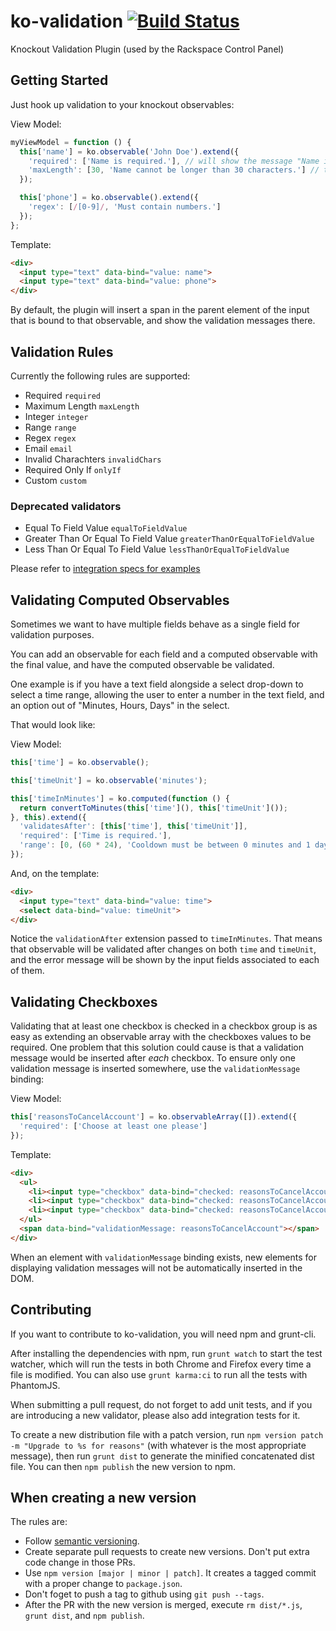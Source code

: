 ko-validation [![Build Status](https://travis-ci.org/racker/ko-validation.png?branch=master)](https://travis-ci.org/racker/ko-validation)
=============

Knockout Validation Plugin (used by the Rackspace Control Panel)

## Getting Started

Just hook up validation to your knockout observables:

View Model:
```javascript
myViewModel = function () {
  this['name'] = ko.observable('John Doe').extend({
    'required': ['Name is required.'], // will show the message "Name is required."
    'maxLength': [30, 'Name cannot be longer than 30 characters.'] // the last item is the message that will be shown
  });

  this['phone'] = ko.observable().extend({
    'regex': [/[0-9]/, 'Must contain numbers.']
  });
};
```

Template:
```html
<div>
  <input type="text" data-bind="value: name">
  <input type="text" data-bind="value: phone">
</div>
```

By default, the plugin will insert a span in the parent element of the input that is bound to that observable, and show the validation messages there.

## Validation Rules

Currently the following rules are supported:

* Required `required`
* Maximum Length `maxLength`
* Integer `integer`
* Range `range`
* Regex `regex`
* Email `email`
* Invalid Charachters `invalidChars`
* Required Only If `onlyIf`
* Custom `custom`

### Deprecated validators

* Equal To Field Value `equalToFieldValue`
* Greater Than Or Equal To Field Value `greaterThanOrEqualToFieldValue`
* Less Than Or Equal To Field Value `lessThanOrEqualToFieldValue`

Please refer to [integration specs for examples](https://github.com/racker/ko-validation/blob/master/spec/integration-spec.js)

## Validating Computed Observables

Sometimes we want to have multiple fields behave as a single field for validation purposes.

You can add an observable for each field and a computed observable with the final value, and have the computed observable be validated.

One example is if you have a text field alongside a select drop-down to select a time range, allowing the user to enter a number in the text field, and an option out of "Minutes, Hours, Days" in the select.

That would look like:

View Model:
```javascript
this['time'] = ko.observable();

this['timeUnit'] = ko.observable('minutes');

this['timeInMinutes'] = ko.computed(function () {
  return convertToMinutes(this['time'](), this['timeUnit']());
}, this).extend({
  'validatesAfter': [this['time'], this['timeUnit']],
  'required': ['Time is required.'],
  'range': [0, (60 * 24), 'Cooldown must be between 0 minutes and 1 day.']
});
```

And, on the template:
```html
<div>
  <input type="text" data-bind="value: time">
  <select data-bind="value: timeUnit">
</div>
```

Notice the `validationAfter` extension passed to `timeInMinutes`. That means that observable will be validated after changes on both `time` and `timeUnit`, and the error message will be shown by the input fields associated to each of them.

## Validating Checkboxes

Validating that at least one checkbox is checked in a checkbox group is as easy as extending an observable array with the checkboxes values to be required.
One problem that this solution could cause is that a validation message would be inserted after *each* checkbox.
To ensure only one validation message is inserted somewhere, use the `validationMessage` binding:

View Model:
```javascript
this['reasonsToCancelAccount'] = ko.observableArray([]).extend({
  'required': ['Choose at least one please']
});
```

Template:
```html
<div>
  <ul>
    <li><input type="checkbox" data-bind="checked: reasonsToCancelAccount" value="reason1"/>R1</li>
    <li><input type="checkbox" data-bind="checked: reasonsToCancelAccount" value="reason2"/>R2</li>
    <li><input type="checkbox" data-bind="checked: reasonsToCancelAccount" value="reason3"/>R3</li>
  </ul>
  <span data-bind="validationMessage: reasonsToCancelAccount"></span>
</div>
```

When an element with `validationMessage` binding exists, new elements for displaying validation messages will not be automatically inserted in the DOM.

## Contributing

If you want to contribute to ko-validation, you will need npm and grunt-cli.

After installing the dependencies with npm, run `grunt watch` to start the test watcher, which will run the tests in both Chrome and Firefox every time a file is modified. You can also use `grunt karma:ci` to run all the tests with PhantomJS.

When submitting a pull request, do not forget to add unit tests, and if you are introducing a new validator, please also add integration tests for it.

To create a new distribution file with a patch version, run `npm version patch -m "Upgrade to %s for reasons"` (with whatever is the most appropriate message), then run `grunt dist` to generate the minified concatenated dist file. You can then `npm publish` the new version to npm.

## When creating a new version

The rules are:

- Follow [semantic versioning](http://semver.org/).
- Create separate pull requests to create new versions. Don't put extra code change in those PRs.
- Use `npm version [major | minor | patch]`. It creates a tagged commit with a proper change to `package.json`.
- Don't foget to push a tag to github using `git push --tags`.
- After the PR with the new version is merged, execute `rm dist/*.js`, `grunt dist`, and `npm publish`.
